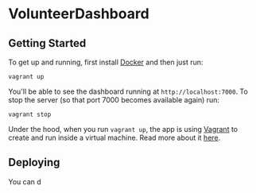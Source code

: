 # VolunteerDashboard

## Getting Started

To get up and running, first install [Docker](https://www.vagrantup.com) and then just run:

`vagrant up`

You'll be able to see the dashboard running at `http://localhost:7000`.  To stop the server (so that port 7000 becomes available again) run:

`vagrant stop`

Under the hood, when you run `vagrant up`, the app is using [Vagrant](https://www.vagrantup.com) to create and run inside a virtual machine.  Read more about it [here](https://docs.vagrantup.com/v2/).

## Deploying

You can d
